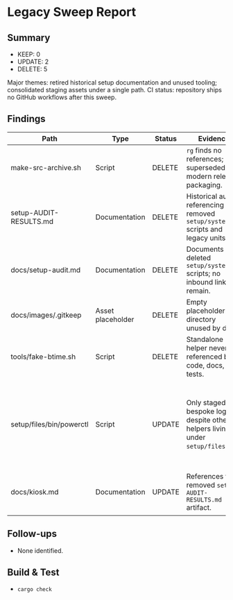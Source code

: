 # Legacy Sweep Report

## Summary
- KEEP: 0
- UPDATE: 2
- DELETE: 5

Major themes: retired historical setup documentation and unused tooling; consolidated staging assets under a single path. CI status: repository ships no GitHub workflows after this sweep.

## Findings

| Path | Type | Status | Evidence | Action |
| --- | --- | --- | --- | --- |
| make-src-archive.sh | Script | DELETE | `rg` finds no references; superseded by modern release packaging. | Remove file. |
| setup-AUDIT-RESULTS.md | Documentation | DELETE | Historical audit referencing removed `setup/system/*` scripts and legacy units. | Remove file. |
| docs/setup-audit.md | Documentation | DELETE | Documents deleted `setup/system` scripts; no inbound links remain. | Remove file. |
| docs/images/.gitkeep | Asset placeholder | DELETE | Empty placeholder directory unused by docs. | Remove file. |
| tools/fake-btime.sh | Script | DELETE | Standalone helper never referenced by code, docs, or tests. | Remove file. |
| setup/files/bin/powerctl | Script | UPDATE | Only staged via bespoke logic despite other helpers living under `setup/files/bin`. | Move into shared bin asset tree and drop special casing. |
| docs/kiosk.md | Documentation | UPDATE | References the removed `setup-AUDIT-RESULTS.md` artifact. | Update prose to drop stale pointer. |

## Follow-ups
- None identified.

## Build & Test
- `cargo check`
